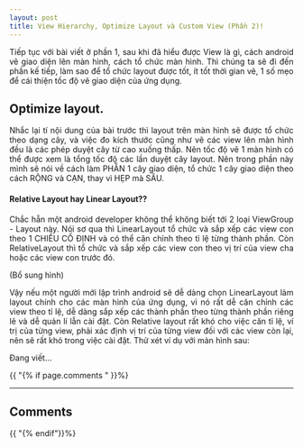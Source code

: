 ```yaml
---
layout: post
title: View Hierarchy, Optimize Layout và Custom View (Phần 2)!
---
```


<p align="justify">Tiếp tục với bài viết ở phần 1, sau khi đã hiểu được View là gì, cách android vẽ giao diện lên màn hình, cách tổ chức màn hình. Thì chúng ta sẽ đi đến phần kế tiếp, làm sao để tổ chức layout được tốt, ít tốt thời gian vẽ, 1 số mẹo để cái thiện tốc độ vẽ giao diện của ứng dụng.</p>

<h2>Optimize layout.</h2>
<p align="justify">Nhắc lại tí nội dung của bài trước thì layout trên màn hình sẽ được tổ chức theo dạng cây, và việc đo kích thước cũng như vẽ các view lên màn hình đều là các phép duyệt cây từ cao xuống thấp. Nên tốc độ vẽ 1 màn hình có thể được xem là tổng tốc độ các lần duyệt cây layout. Nên trong phần này mình sẽ nói về cách làm PHẴN 1 cây giao diện, tổ chức 1 cây giao diện theo cách RỘNG và CẠN, thay vì HẸP mà SÂU.</p>

<h4>Relative Layout hay Linear Layout??</h4>
<p align="justify">Chắc hẵn một android developer không thể không biết tới 2 loại ViewGroup - Layout này. Nói sơ qua thì LinearLayout tổ chức và sắp xếp các view con theo 1 CHIỀU CỐ ĐỊNH và có thể căn chỉnh theo tỉ lệ từng thành phần. Còn RelativeLayout thì tổ chức và sắp xếp các view con theo vị trí của view cha hoặc các view con trước đó.</p>
(Bổ sung hình)
<p align="justify">Vậy nếu một người mới lập trình android sẽ dễ dàng chọn LinearLayout làm layout chính cho các màn hình của ứng dụng, vì nó rất dễ căn chỉnh các view theo tỉ lệ, dễ dàng sắp xếp các thành phần theo từng thành phần riêng lẽ và dễ quản lí lẫn cài đặt. Còn Relative layout rất khó cho việc căn tỉ lệ, ví trị của từng view, phải xác định vị trí của từng view đối với các view còn lại, nên sẽ rất khó trong việc cài đặt. Thử xét ví dụ với màn hình sau:</p>

<p align="justify">Đang viết...</p>

{{ "{% if page.comments " }}%} 
<hr/>
<h2>Comments</h2>
<div class="fb-comments" data-href="{{ "{{ site.url " }}}}{{ "{{ page.url " }}}}" data-num-posts="4" data-width="706"></div>
{{ "{% endif"}}%}